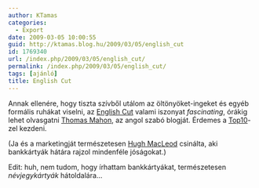 ```yaml
---
author: KTamas
categories:
  - Export
date: 2009-03-05 10:00:55
guid: http://ktamas.blog.hu/2009/03/05/english_cut
id: 1769340
url: /index.php/2009/03/05/english_cut/
permalink: /index.php/2009/03/05/english_cut/
tags: [ajánló]
title: English Cut
---
```


Annak ellenére, hogy tiszta szívből utálom az öltönyöket-ingeket és egyéb formális ruhákat viselni, az <a href="http://www.englishcut.com" target="_blank">English Cut</a> valami iszonyat _fascinating_, órákig lehet olvasgatni [Thomas Mahon](http://www.englishcut.com/archives/000003.html), az angol szabó blogját. Érdemes a <a href="http://www.englishcut.com/archives/000125.html" target="_blank">Top10</a>-zel kezdeni. 

(Ja és a marketingját természetesen <a href="http://www.gapingvoid.com/" target="_blank">Hugh MacLeod</a> csinálta, aki bankkártyák hátára rajzol mindenféle jóságokat.) 

Edit: huh, nem tudom, hogy írhattam bankkártyákat, természetesen _névjegykártyák_ hátoldalára&#8230;
